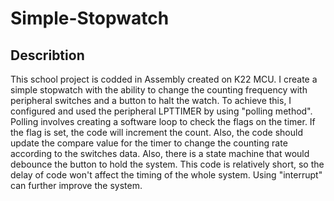 # Simple-Stopwatch
## Describtion
This school project is codded in Assembly created on K22 MCU. I create a simple stopwatch with the ability to change the counting frequency with peripheral switches and a button to halt the watch. To achieve this, I configured and used the peripheral LPTTIMER by using "polling method". Polling involves creating a software loop to check the flags on the timer. If the flag is set, the code will increment the count. Also, the code should update the compare value for the timer to change the counting rate according to the switches data. Also, there is a state machine that would debounce the button to hold the system. This code is relatively short, so the delay of code won't affect the timing of the whole system. Using "interrupt" can further improve the system.
